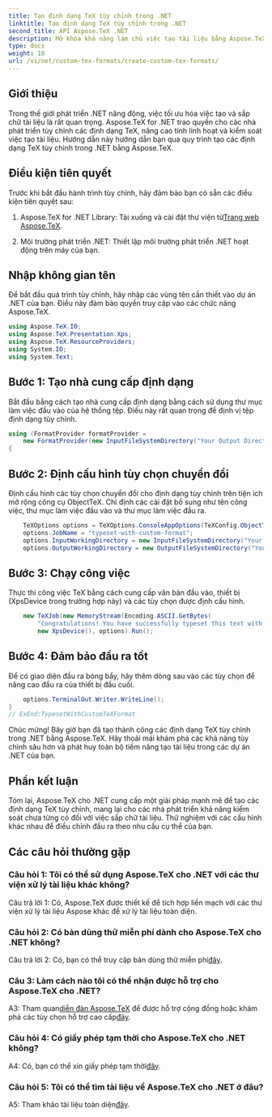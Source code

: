 ```yaml
---
title: Tạo định dạng TeX tùy chỉnh trong .NET
linktitle: Tạo định dạng TeX tùy chỉnh trong .NET
second_title: API Aspose.TeX .NET
description: Mở khóa khả năng làm chủ việc tạo tài liệu bằng Aspose.TeX cho .NET. Tạo các định dạng TeX tùy chỉnh một cách dễ dàng.
type: docs
weight: 10
url: /vi/net/custom-tex-formats/create-custom-tex-formats/
---
```

## Giới thiệu

Trong thế giới phát triển .NET năng động, việc tối ưu hóa việc tạo và sắp chữ tài liệu là rất quan trọng. Aspose.TeX for .NET trao quyền cho các nhà phát triển tùy chỉnh các định dạng TeX, nâng cao tính linh hoạt và kiểm soát việc tạo tài liệu. Hướng dẫn này hướng dẫn bạn qua quy trình tạo các định dạng TeX tùy chỉnh trong .NET bằng Aspose.TeX.

## Điều kiện tiên quyết

Trước khi bắt đầu hành trình tùy chỉnh, hãy đảm bảo bạn có sẵn các điều kiện tiên quyết sau:

1.  Aspose.TeX for .NET Library: Tải xuống và cài đặt thư viện từ[Trang web Aspose.TeX](https://releases.aspose.com/tex/net/).

2. Môi trường phát triển .NET: Thiết lập môi trường phát triển .NET hoạt động trên máy của bạn.

## Nhập không gian tên

Để bắt đầu quá trình tùy chỉnh, hãy nhập các vùng tên cần thiết vào dự án .NET của bạn. Điều này đảm bảo quyền truy cập vào các chức năng Aspose.TeX.

```csharp
using Aspose.TeX.IO;
using Aspose.TeX.Presentation.Xps;
using Aspose.TeX.ResourceProviders;
using System.IO;
using System.Text;
```

## Bước 1: Tạo nhà cung cấp định dạng

Bắt đầu bằng cách tạo nhà cung cấp định dạng bằng cách sử dụng thư mục làm việc đầu vào của hệ thống tệp. Điều này rất quan trọng để định vị tệp định dạng tùy chỉnh.

```csharp
using (FormatProvider formatProvider =
    new FormatProvider(new InputFileSystemDirectory("Your Output Directory"), "customtex"))
{
```

## Bước 2: Định cấu hình tùy chọn chuyển đổi

Định cấu hình các tùy chọn chuyển đổi cho định dạng tùy chỉnh trên tiện ích mở rộng công cụ ObjectTeX. Chỉ định các cài đặt bổ sung như tên công việc, thư mục làm việc đầu vào và thư mục làm việc đầu ra.

```csharp
    TeXOptions options = TeXOptions.ConsoleAppOptions(TeXConfig.ObjectTeX(formatProvider));
    options.JobName = "typeset-with-custom-format";
    options.InputWorkingDirectory = new InputFileSystemDirectory("Your Input Directory");
    options.OutputWorkingDirectory = new OutputFileSystemDirectory("Your Output Directory");
```

## Bước 3: Chạy công việc

Thực thi công việc TeX bằng cách cung cấp văn bản đầu vào, thiết bị (XpsDevice trong trường hợp này) và các tùy chọn được định cấu hình.

```csharp
    new TeXJob(new MemoryStream(Encoding.ASCII.GetBytes(
        "Congratulations! You have successfully typeset this text with your own TeX format!\\end")),
        new XpsDevice(), options).Run();
```

## Bước 4: Đảm bảo đầu ra tốt

Để có giao diện đầu ra bóng bẩy, hãy thêm dòng sau vào các tùy chọn để nâng cao đầu ra của thiết bị đầu cuối.

```csharp
    options.TerminalOut.Writer.WriteLine();
}
// ExEnd:TypesetWithCustomTeXFormat
```

Chúc mừng! Bây giờ bạn đã tạo thành công các định dạng TeX tùy chỉnh trong .NET bằng Aspose.TeX. Hãy thoải mái khám phá các khả năng tùy chỉnh sâu hơn và phát huy toàn bộ tiềm năng tạo tài liệu trong các dự án .NET của bạn.

## Phần kết luận

Tóm lại, Aspose.TeX cho .NET cung cấp một giải pháp mạnh mẽ để tạo các định dạng TeX tùy chỉnh, mang lại cho các nhà phát triển khả năng kiểm soát chưa từng có đối với việc sắp chữ tài liệu. Thử nghiệm với các cấu hình khác nhau để điều chỉnh đầu ra theo nhu cầu cụ thể của bạn.

## Các câu hỏi thường gặp

### Câu hỏi 1: Tôi có thể sử dụng Aspose.TeX cho .NET với các thư viện xử lý tài liệu khác không?

Câu trả lời 1: Có, Aspose.TeX được thiết kế để tích hợp liền mạch với các thư viện xử lý tài liệu Aspose khác để xử lý tài liệu toàn diện.

### Câu hỏi 2: Có bản dùng thử miễn phí dành cho Aspose.TeX cho .NET không?

 Câu trả lời 2: Có, bạn có thể truy cập bản dùng thử miễn phí[đây](https://releases.aspose.com/).

### Câu 3: Làm cách nào tôi có thể nhận được hỗ trợ cho Aspose.TeX cho .NET?

 A3: Tham quan[diễn đàn Aspose.TeX](https://forum.aspose.com/c/tex/47) để được hỗ trợ cộng đồng hoặc khám phá các tùy chọn hỗ trợ cao cấp[đây](https://purchase.aspose.com/buy).

### Câu hỏi 4: Có giấy phép tạm thời cho Aspose.TeX cho .NET không?

 A4: Có, bạn có thể xin giấy phép tạm thời[đây](https://purchase.aspose.com/temporary-license/).

### Câu hỏi 5: Tôi có thể tìm tài liệu về Aspose.TeX cho .NET ở đâu?

 A5: Tham khảo tài liệu toàn diện[đây](https://reference.aspose.com/tex/net/).